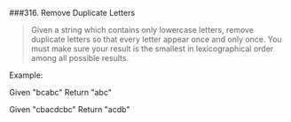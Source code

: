 ###316. Remove Duplicate Letters
>Given a string which contains only lowercase letters, remove duplicate letters so that every letter appear once and only once. 
>You must make sure your result is the smallest in lexicographical order among all possible results.

Example:

Given "bcabc"
Return "abc"

Given "cbacdcbc"
Return "acdb"
